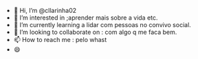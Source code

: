 - 👋 Hi, I’m @cllarinha02
- 👀 I’m interested in ;aprender mais sobre a vida etc.
- 🌱 I’m currently learning a lidar com pessoas no convivo social.
- 💞️ I’m looking to collaborate on : com algo q me faca bem.
- 📫 How to reach me : pelo whast
- 😄 
  

<!---
cllarinha02/cllarinha02 is a ✨ special ✨ repository because its `README.md` (this file) appears on your GitHub profile.
You can click the Preview link to take a look at your changes.
--->
